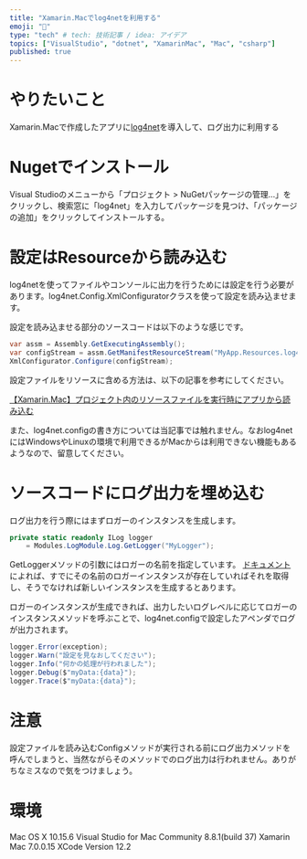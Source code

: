 ```yaml
---
title: "Xamarin.Macでlog4netを利用する"
emoji: "🍎"
type: "tech" # tech: 技術記事 / idea: アイデア
topics: ["VisualStudio", "dotnet", "XamarinMac", "Mac", "csharp"]
published: true
---
```


やりたいこと
====

Xamarin.Macで作成したアプリに[log4net](https://logging.apache.org/log4net/)を導入して、ログ出力に利用する


Nugetでインストール
====

Visual Studioのメニューから「プロジェクト > NuGetパッケージの管理...」をクリックし、検索窓に「log4net」を入力してパッケージを見つけ、「パッケージの追加」をクリックしてインストールする。


設定はResourceから読み込む
====

log4netを使ってファイルやコンソールに出力を行うためには設定を行う必要があります。log4net.Config.XmlConfiguratorクラスを使って設定を読み込ませます。

設定を読み込ませる部分のソースコードは以下のような感じです。

```csharp
var assm = Assembly.GetExecutingAssembly();
var configStream = assm.GetManifestResourceStream("MyApp.Resources.log4net.config");
XmlConfigurator.Configure(configStream);
```

設定ファイルをリソースに含める方法は、以下の記事を参考にしてください。

[【Xamarin.Mac】プロジェクト内のリソースファイルを実行時にアプリから読み込む](https://zenn.dev/trpla226/articles/76f49b14a1b48a5d5d9b)

また、log4net.configの書き方については当記事では触れません。なおlog4netにはWindowsやLinuxの環境で利用できるがMacからは利用できない機能もあるようなので、留意してください。

ソースコードにログ出力を埋め込む
====

ログ出力を行う際にはまずロガーのインスタンスを生成します。

```csharp
private static readonly ILog logger
    = Modules.LogModule.Log.GetLogger("MyLogger");
```

GetLoggerメソッドの引数にはロガーの名前を指定しています。
[ドキュメント](https://logging.apache.org/log4net/release/sdk/html/M_log4net_LogManager_GetLogger_2.htm) によれば、すでにその名前のロガーインスタンスが存在していればそれを取得し、そうでなければ新しいインスタンスを生成するとあります。

ロガーのインスタンスが生成できれば、出力したいログレベルに応じてロガーのインスタンスメソッドを呼ぶことで、log4net.configで設定したアペンダでログが出力されます。

```csharp
logger.Error(exception);
logger.Warn("設定を見なおしてください");
logger.Info("何かの処理が行われました");
logger.Debug($"myData:{data}");
logger.Trace($"myData:{data}");
```

注意
====

設定ファイルを読み込むConfigメソッドが実行される前にログ出力メソッドを呼んでしまうと、当然ながらそのメソッドでのログ出力は行われません。ありがちなミスなので気をつけましょう。


環境
====

Mac OS X 10.15.6
Visual Studio for Mac Community 8.8.1(build 37)
Xamarin Mac 7.0.0.15
XCode Version 12.2